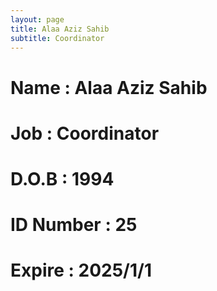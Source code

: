 ```yaml
---
layout: page
title: Alaa Aziz Sahib
subtitle: Coordinator
---
```

# Name : Alaa Aziz Sahib
# Job : Coordinator
# D.O.B : 1994
# ID Number : 25
# Expire : 2025/1/1
